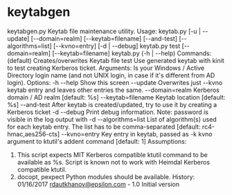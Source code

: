 # keytabgen
keytabgen.py
Keytab file maintenance utility.
Usage:
    keytab.py [-u | --update] <username> [--domain=realm] [--keytab=filename]
                                         [--and-test] [--algorithms=list] [--kvno=entry]
                                         [-d | --debug]
    keytab.py test <username> [--domain=realm] [--keytab=filename]
    keytab.py (-h | --help)
Commands:
    (default)       Creates/overwrites Keytab file
    test            Use generated keytab with kinit to test creating Kerberos ticket.
Arguments:
    <username>      Is your Windows / Active Directory login name
                    (and not UNIX login, in case if it's different from AD login).
Options:
    -h --help            Show this screen
    --update             Overwrites just --kvno keytab entry and leaves other entries the same.
    --domain=realm       Kerberos domain / AD realm [default: %s]
    --keytab=filename    Keytab location [default: %s]
    --and-test           After keytab is created/updated, try to use it by creating a Kerberos ticket
    -d --debug           Print debug information. Note: password is visible in the log output with -d
    --algorithms=list    List of algorithm(s) used for each keytab entry.
                         The list has to be comma-separated [default: rc4-hmac,aes256-cts]
    --kvno=entry         Key entry in keytab, passed as -k kvno argument to
                         ktutil's addent command [default: 1]
Assumptions:
1.    This script expects MIT Kerberos compatible ktutil command
      to be available as %s.
      Script is known not to work with Heimdal Kerberos compatible ktutil.
2.    docopt, pexpect Python modules should be available.
History:
    01/16/2017  rdautkhanov@epsilon.com - 1.0   Initial version
